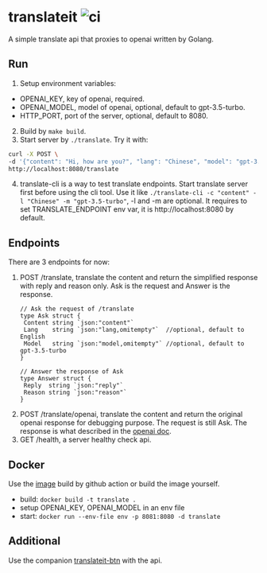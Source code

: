 # translateit ![ci](https://github.com/reminia/translateit/actions/workflows/go-build.yml/badge.svg)

A simple translate api that proxies to openai written by Golang.

## Run

1. Setup environment variables:

* OPENAI_KEY,  key of openai, required.
* OPENAI_MODEL, model of openai, optional, default to gpt-3.5-turbo.
* HTTP_PORT, port of the server, optional, default to 8080.

2. Build by `make build`.
3. Start server by `./translate`. Try it with:
  ```bash
  curl -X POST \
  -d '{"content": "Hi, how are you?", "lang": "Chinese", "model": "gpt-3.5-turbo"}' \
  http://localhost:8080/translate
  ```
4. translate-cli is a way to test translate endpoints. Start translate server first before using the cli tool.
   Use it like `./translate-cli -c "content" -l "Chinese" -m "gpt-3.5-turbo"`, -l and -m are optional.
   It requires to set TRANSLATE_ENDPOINT env var, it is http://localhost:8080 by default.

## Endpoints

There are 3 endpoints for now:

1. POST /translate, translate the content and return the simplified response with reply and reason only.
   Ask is the request and Answer is the response.
   ```golang
   // Ask the request of /translate
   type Ask struct {
   	Content string `json:"content"`
   	Lang    string `json:"lang,omitempty"`  //optional, default to English
   	Model   string `json:"model,omitempty"` //optional, default to gpt-3.5-turbo
   }

   // Answer the response of Ask
   type Answer struct {
   	Reply  string `json:"reply"`
   	Reason string `json:"reason"`
   }
   ```
2. POST /translate/openai, translate the content and return the original openai response for debugging purpose.
   The request is still Ask. The response is what described in the [openai doc](https://platform.openai.com/docs/api-reference/completions).
3. GET /health, a server healthy check api.

## Docker

Use the [image](https://github.com/reminia/translateit/pkgs/container/translateit) build by github action or build the image yourself.

* build: `docker build -t translate .`
* setup OPENAI_KEY, OPENAI_MODEL in an env file
* start: `docker run --env-file env -p 8081:8080 -d translate`

## Additional

Use the companion [translateit-btn](https://github.com/reminia/translateit-btn) with the api.
